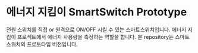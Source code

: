 # 에너지 지킴이 SmartSwitch Prototype

전원 스위치를 직접 or 원격으로 ON/OFF 시킬 수 있는 스마트스위치입니다. 에너지 지킴이 프로젝트에서 에너지 사용량을 측정하는 역할을 합니다. 본 repository는 스마트스위치의 프로토타입 버전입니다.
